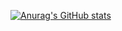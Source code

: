 [![Anurag's GitHub stats](https://github-readme-stats.vercel.app/api?username=ExistCode)](https://github.com/anuraghazra/github-readme-stats)
